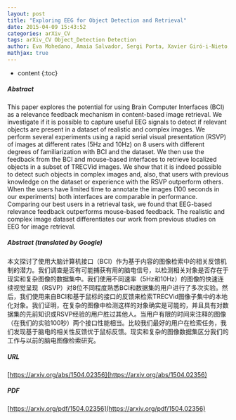 ```yaml
---
layout: post
title: "Exploring EEG for Object Detection and Retrieval"
date: 2015-04-09 15:43:52
categories: arXiv_CV
tags: arXiv_CV Object_Detection Detection
author: Eva Mohedano, Amaia Salvador, Sergi Porta, Xavier Giró-i-Nieto, Graham Healy, Kevin McGuinness, Noel O'Connor, Alan F. Smeaton
mathjax: true
---
```


* content
{:toc}

##### Abstract
This paper explores the potential for using Brain Computer Interfaces (BCI) as a relevance feedback mechanism in content-based image retrieval. We investigate if it is possible to capture useful EEG signals to detect if relevant objects are present in a dataset of realistic and complex images. We perform several experiments using a rapid serial visual presentation (RSVP) of images at different rates (5Hz and 10Hz) on 8 users with different degrees of familiarization with BCI and the dataset. We then use the feedback from the BCI and mouse-based interfaces to retrieve localized objects in a subset of TRECVid images. We show that it is indeed possible to detect such objects in complex images and, also, that users with previous knowledge on the dataset or experience with the RSVP outperform others. When the users have limited time to annotate the images (100 seconds in our experiments) both interfaces are comparable in performance. Comparing our best users in a retrieval task, we found that EEG-based relevance feedback outperforms mouse-based feedback. The realistic and complex image dataset differentiates our work from previous studies on EEG for image retrieval.

##### Abstract (translated by Google)
本文探讨了使用大脑计算机接口（BCI）作为基于内容的图像检索中的相关反馈机制的潜力。我们调查是否有可能捕获有用的脑电信号，以检测相关对象是否存在于现实和复杂图像的数据集中。我们使用不同速率（5Hz和10Hz）的图像的快速连续视觉呈现（RSVP）对8位不同程度熟悉BCI和数据集的用户进行了多次实验。然后，我们使用来自BCI和基于鼠标的接口的反馈来检索TRECVid图像子集中的本地化对象。我们证明，在复杂的图像中检测这样的对象确实是可能的，并且具有对数据集的先前知识或RSVP经验的用户胜过其他人。当用户有限的时间来注释的图像（在我们的实验100秒）两个接口性能相当。比较我们最好的用户在检索任务，我们发现基于脑电的相关性反馈优于鼠标反馈。现实和复杂的图像数据集区分我们的工作与以前的脑电图像检索研究。

##### URL
[https://arxiv.org/abs/1504.02356](https://arxiv.org/abs/1504.02356)

##### PDF
[https://arxiv.org/pdf/1504.02356](https://arxiv.org/pdf/1504.02356)

